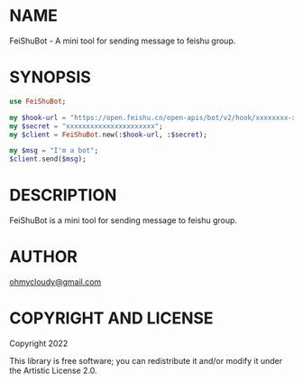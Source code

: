 NAME
====

FeiShuBot - A mini tool for sending message to feishu group.

SYNOPSIS
========

```raku
use FeiShuBot;

my $hook-url = "https://open.feishu.cn/open-apis/bot/v2/hook/xxxxxxxx-xxxx-xxxx-xxxx-xxxxxxxxxxxx";
my $secret = "xxxxxxxxxxxxxxxxxxxxxx";
my $client = FeiShuBot.new(:$hook-url, :$secret);

my $msg = "I'm a bot";
$client.send($msg);
```

DESCRIPTION
===========

FeiShuBot is a mini tool for sending message to feishu group.

AUTHOR
======

<ohmycloudy@gmail.com>

COPYRIGHT AND LICENSE
=====================

Copyright 2022

This library is free software; you can redistribute it and/or modify it under the Artistic License 2.0.

